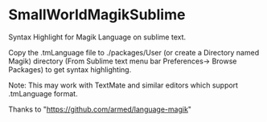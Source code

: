 # SmallWorldMagikSublime
Syntax Highlight for Magik Language on sublime text. 

Copy the .tmLanguage file to ./packages/User (or create a Directory named Magik) directory (From Sublime text menu bar Preferences-> Browse Packages) to get syntax highlighting.

Note: This may work with TextMate and similar editors which support .tmLanguage format.

Thanks to "https://github.com/armed/language-magik"

